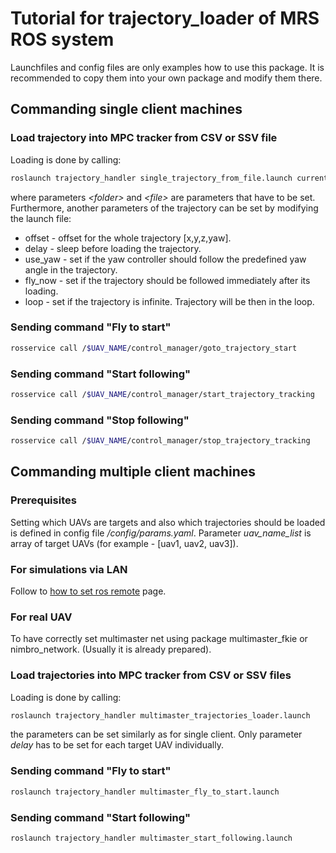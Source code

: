 # Tutorial for trajectory_loader of MRS ROS system

Launchfiles and config files are only examples how to use this package. It is recommended to copy them into your own package and modify them there.

## Commanding single client machines

### Load trajectory into MPC tracker from CSV or SSV file

Loading is done by calling:
```bash
roslaunch trajectory_handler single_trajectory_from_file.launch current_working_directory:=<folder> file:=<file>
```
where parameters *\<folder\>* and *\<file\>* are parameters that have to be set. Furthermore, another parameters of the trajectory can be set by modifying the launch file:
* offset - offset for the whole trajectory [x,y,z,yaw].
* delay - sleep before loading the trajectory.
* use_yaw - set if the yaw controller should follow the predefined yaw angle in the trajectory.
* fly_now - set if the trajectory should be followed immediately after its loading. 
* loop - set if the trajectory is infinite. Trajectory will be then in the loop.

### Sending command "Fly to start"

```bash
rosservice call /$UAV_NAME/control_manager/goto_trajectory_start
```

### Sending command "Start following"

```bash
rosservice call /$UAV_NAME/control_manager/start_trajectory_tracking
```

### Sending command "Stop following"

```bash
rosservice call /$UAV_NAME/control_manager/stop_trajectory_tracking
```

## Commanding multiple client machines

### Prerequisites 

Setting which UAVs are targets and also which trajectories should be loaded is defined in config file */config/params.yaml*.
Parameter *uav_name_list* is array of target UAVs (for example - [uav1, uav2, uav3]).

### For simulations via LAN
Follow to [how to set ros remote](https://mrs.felk.cvut.cz/gitlab/uav/uav_core/wikis/ros_remote) page.

### For real UAV
To have correctly set multimaster net using package multimaster_fkie or nimbro_network. (Usually it is already prepared).

### Load trajectories into MPC tracker from CSV or SSV files

Loading is done by calling:
```bash
roslaunch trajectory_handler multimaster_trajectories_loader.launch
```
the parameters can be set similarly as for single client. Only parameter *delay* has to be set for each target UAV individually.

### Sending command "Fly to start"

```bash
roslaunch trajectory_handler multimaster_fly_to_start.launch
```

### Sending command "Start following"

```bash
roslaunch trajectory_handler multimaster_start_following.launch
```

